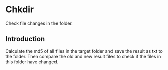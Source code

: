 # Chkdir

Check file changes in the folder.

## Introduction

Calculate the md5 of all files in the target folder and save the result as txt to the folder. Then compare the old and new result files to check if the files in this folder have changed.
